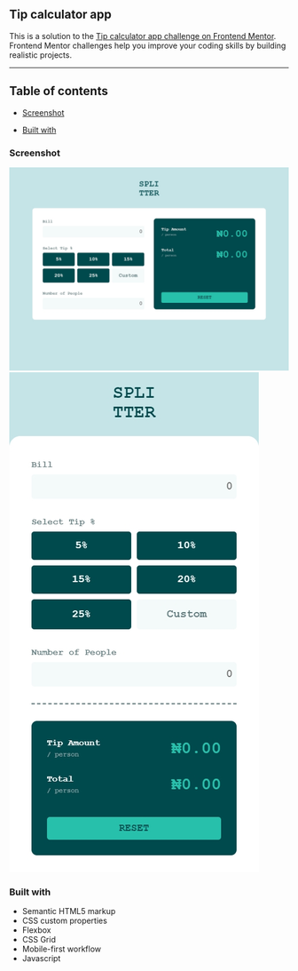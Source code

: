 ## Tip calculator app
This is a solution to the [Tip calculator app challenge on Frontend Mentor](https://www.frontendmentor.io/challenges/tip-calculator-app-ugJNGbJUX). Frontend Mentor challenges help you improve your coding skills by building realistic projects.

<hr>

## Table of contents

- [Screenshot](#screenshot)
<!-- - [Links](#links) -->
- [Built with](#built-with)

### Screenshot
![](images/desktop.jpg)
![](images/mobile.jpg)

<!-- ### Links
- Live Site URL: [Add live site URL here](https://your-live-site-url.com) -->

### Built with
- Semantic HTML5 markup
- CSS custom properties
- Flexbox
- CSS Grid
- Mobile-first workflow
- Javascript